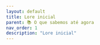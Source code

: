 ```yaml
---
layout: default
title: Lore inicial
parent: 📚 O que sabemos até agora
nav_order: 1
description: "Lore inicial"
---
```

